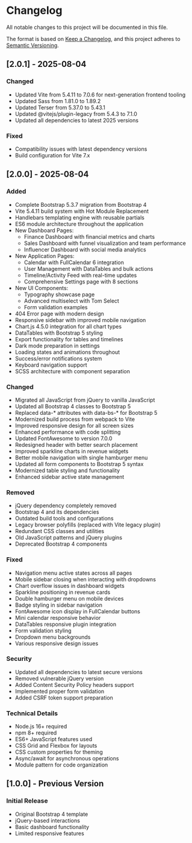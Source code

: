 # Changelog

All notable changes to this project will be documented in this file.

The format is based on [Keep a Changelog](https://keepachangelog.com/en/1.0.0/),
and this project adheres to [Semantic Versioning](https://semver.org/spec/v2.0.0.html).

## [2.0.1] - 2025-08-04

### Changed
- Updated Vite from 5.4.11 to 7.0.6 for next-generation frontend tooling
- Updated Sass from 1.81.0 to 1.89.2
- Updated Terser from 5.37.0 to 5.43.1
- Updated @vitejs/plugin-legacy from 5.4.3 to 7.1.0
- Updated all dependencies to latest 2025 versions

### Fixed
- Compatibility issues with latest dependency versions
- Build configuration for Vite 7.x

## [2.0.0] - 2025-08-04

### Added
- Complete Bootstrap 5.3.7 migration from Bootstrap 4
- Vite 5.4.11 build system with Hot Module Replacement
- Handlebars templating engine with reusable partials
- ES6 module architecture throughout the application
- New Dashboard Pages:
  - Finance Dashboard with financial metrics and charts
  - Sales Dashboard with funnel visualization and team performance
  - Influencer Dashboard with social media analytics
- New Application Pages:
  - Calendar with FullCalendar 6 integration
  - User Management with DataTables and bulk actions
  - Timeline/Activity Feed with real-time updates
  - Comprehensive Settings page with 8 sections
- New UI Components:
  - Typography showcase page
  - Advanced multiselect with Tom Select
  - Form validation examples
- 404 Error page with modern design
- Responsive sidebar with improved mobile navigation
- Chart.js 4.5.0 integration for all chart types
- DataTables with Bootstrap 5 styling
- Export functionality for tables and timelines
- Dark mode preparation in settings
- Loading states and animations throughout
- Success/error notifications system
- Keyboard navigation support
- SCSS architecture with component separation

### Changed
- Migrated all JavaScript from jQuery to vanilla JavaScript
- Updated all Bootstrap 4 classes to Bootstrap 5
- Replaced data-* attributes with data-bs-* for Bootstrap 5
- Modernized build process from webpack to Vite
- Improved responsive design for all screen sizes
- Enhanced performance with code splitting
- Updated FontAwesome to version 7.0.0
- Redesigned header with better search placement
- Improved sparkline charts in revenue widgets
- Better mobile navigation with single hamburger menu
- Updated all form components to Bootstrap 5 syntax
- Modernized table styling and functionality
- Enhanced sidebar active state management

### Removed
- jQuery dependency completely removed
- Bootstrap 4 and its dependencies
- Outdated build tools and configurations
- Legacy browser polyfills (replaced with Vite legacy plugin)
- Redundant CSS classes and utilities
- Old JavaScript patterns and jQuery plugins
- Deprecated Bootstrap 4 components

### Fixed
- Navigation menu active states across all pages
- Mobile sidebar closing when interacting with dropdowns
- Chart overflow issues in dashboard widgets
- Sparkline positioning in revenue cards
- Double hamburger menu on mobile devices
- Badge styling in sidebar navigation
- FontAwesome icon display in FullCalendar buttons
- Mini calendar responsive behavior
- DataTables responsive plugin integration
- Form validation styling
- Dropdown menu backgrounds
- Various responsive design issues

### Security
- Updated all dependencies to latest secure versions
- Removed vulnerable jQuery version
- Added Content Security Policy headers support
- Implemented proper form validation
- Added CSRF token support preparation

### Technical Details
- Node.js 16+ required
- npm 8+ required
- ES6+ JavaScript features used
- CSS Grid and Flexbox for layouts
- CSS custom properties for theming
- Async/await for asynchronous operations
- Module pattern for code organization

## [1.0.0] - Previous Version

### Initial Release
- Original Bootstrap 4 template
- jQuery-based interactions
- Basic dashboard functionality
- Limited responsive features